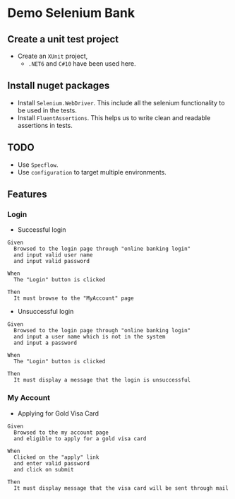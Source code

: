 # Demo Selenium Bank

## Create a unit test project
* Create an `XUnit` project,
  * `.NET6` and `C#10` have been used here.

## Install nuget packages
* Install `Selenium.WebDriver`. This include all the selenium functionality to be used in the tests.
* Install `FluentAssertions`. This helps us to write clean and readable assertions in tests.

## TODO
* Use `Specflow`.
* Use `configuration` to target multiple environments.

## Features

### Login

* Successful login
```gherkin
Given 
  Browsed to the login page through "online banking login"
  and input valid user name
  and input valid password
  
When 
  The "Login" button is clicked
  
Then
  It must browse to the "MyAccount" page
```

* Unsuccessful login
```gherkin
Given 
  Browsed to the login page through "online banking login"
  and input a user name which is not in the system
  and input a password
  
When 
  The "Login" button is clicked
  
Then
  It must display a message that the login is unsuccessful
```

### My Account

* Applying for Gold Visa Card
```gherkin
Given 
  Browsed to the my account page
  and eligible to apply for a gold visa card
      
When 
  Clicked on the "apply" link
  and enter valid password
  and click on submit
      
Then
  It must display message that the visa card will be sent through mail
```

